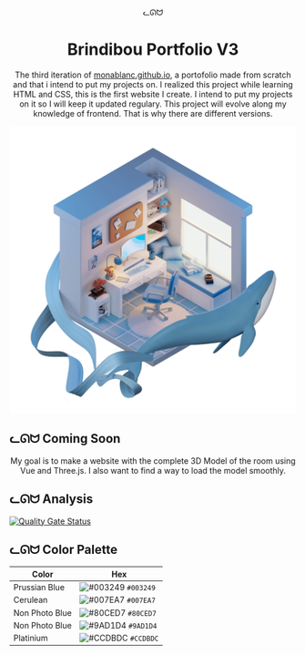 <p align="center">
  ᓚᘏᗢ
</p>
<h1 align="center">
  Brindibou Portfolio V3
</h1>
<p align="center">
  The third iteration of <a href="https://jakmeau.netlify.app/" target="_blank">monablanc.github.io</a>, a portofolio made from scratch and that i intend to put my projects on. I realized this project while learning HTML and CSS, this is the first website I create. I intend to put my projects on it so I will keep it updated regulary. This project will evolve along my knowledge of frontend. That is why there are different versions.
</p>

<img width="1306" alt="portfolio" src="/src/assets/images/room_kim.png">

## ᓚᘏᗢ Coming Soon

<p align="center">
  My goal is to make a website with the complete 3D Model of the room using Vue and Three.js.
  I also want to find a way to load the model smoothly.
</p>

## ᓚᘏᗢ Analysis

[![Quality Gate Status](https://sonarcloud.io/api/project_badges/measure?project=MonaBlanc_github.io&metric=alert_status)](https://sonarcloud.io/summary/new_code?id=MonaBlanc_github.io)


## ᓚᘏᗢ Color Palette

| Color          | Hex                                                                |
| -------------- | ------------------------------------------------------------------ |
| Prussian Blue  | ![#003249](https://via.placeholder.com/10/003249?text=+) `#003249` |
| Cerulean       | ![#007EA7](https://via.placeholder.com/10/007EA7?text=+) `#007EA7` |
| Non Photo Blue | ![#80CED7](https://via.placeholder.com/10/80CED7?text=+) `#80CED7` |
| Non Photo Blue | ![#9AD1D4](https://via.placeholder.com/10/9AD1D4?text=+) `#9AD1D4` |
| Platinium      | ![#CCDBDC](https://via.placeholder.com/10/CCDBDC?text=+) `#CCDBDC` |
